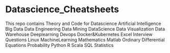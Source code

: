 # Datascience_Cheatsheets
This repo contains Theory and Code for Datascience 
Artificial Intelligence
BIg Data
Data Engineering
Data Mining
DataScience
Data Visualization
Data Warehouse
Deeplearning
Devops
Docker&Kubernetes
Excel
Interview Questions
Linux
MachineLearning
Mathematics
Matlab
Ordinary Differential Equations
Probability
Python
R
Scala
SQL
Statistics
